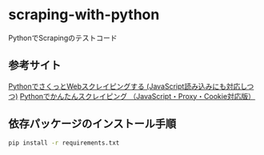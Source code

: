 # scraping-with-python

PythonでScrapingのテストコード

## 参考サイト

[PythonでさくっとWebスクレイピングする (JavaScript読み込みにも対応しつつ)](http://qiita.com/beatinaniwa/items/72b777e23ef2390e13f8)
[Pythonでかんたんスクレイピング （JavaScript・Proxy・Cookie対応版）](http://qiita.com/_akisato/items/2daafdbc3de544cf6c92)

## 依存パッケージのインストール手順
```sh
pip install -r requirements.txt
```
